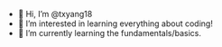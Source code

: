 - 👋 Hi, I’m @txyang18
- 👀 I’m interested in learning everything about coding!
- 🌱 I’m currently learning the fundamentals/basics.


<!---
txyang18/txyang18 is a ✨ special ✨ repository because its `README.md` (this file) appears on your GitHub profile.
You can click the Preview link to take a look at your changes.
--->
